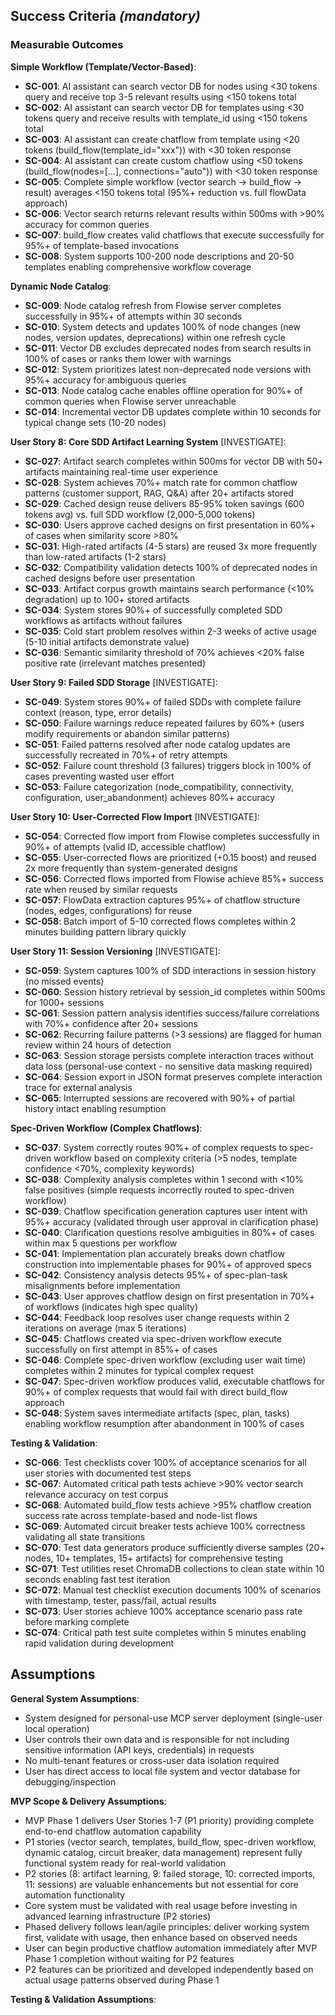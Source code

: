 ## Success Criteria *(mandatory)*

### Measurable Outcomes

**Simple Workflow (Template/Vector-Based)**:
- **SC-001**: AI assistant can search vector DB for nodes using <30 tokens query and receive top 3-5 relevant results using <150 tokens total
- **SC-002**: AI assistant can search vector DB for templates using <30 tokens query and receive results with template_id using <150 tokens total
- **SC-003**: AI assistant can create chatflow from template using <20 tokens (build_flow(template_id="xxx")) with <30 token response
- **SC-004**: AI assistant can create custom chatflow using <50 tokens (build_flow(nodes=[...], connections="auto")) with <30 token response
- **SC-005**: Complete simple workflow (vector search → build_flow → result) averages <150 tokens total (95%+ reduction vs. full flowData approach)
- **SC-006**: Vector search returns relevant results within 500ms with >90% accuracy for common queries
- **SC-007**: build_flow creates valid chatflows that execute successfully for 95%+ of template-based invocations
- **SC-008**: System supports 100-200 node descriptions and 20-50 templates enabling comprehensive workflow coverage

**Dynamic Node Catalog**:
- **SC-009**: Node catalog refresh from Flowise server completes successfully in 95%+ of attempts within 30 seconds
- **SC-010**: System detects and updates 100% of node changes (new nodes, version updates, deprecations) within one refresh cycle
- **SC-011**: Vector DB excludes deprecated nodes from search results in 100% of cases or ranks them lower with warnings
- **SC-012**: System prioritizes latest non-deprecated node versions with 95%+ accuracy for ambiguous queries
- **SC-013**: Node catalog cache enables offline operation for 90%+ of common queries when Flowise server unreachable
- **SC-014**: Incremental vector DB updates complete within 10 seconds for typical change sets (10-20 nodes)

**User Story 8: Core SDD Artifact Learning System** [INVESTIGATE]:
- **SC-027**: Artifact search completes within 500ms for vector DB with 50+ artifacts maintaining real-time user experience
- **SC-028**: System achieves 70%+ match rate for common chatflow patterns (customer support, RAG, Q&A) after 20+ artifacts stored
- **SC-029**: Cached design reuse delivers 85-95% token savings (600 tokens avg) vs. full SDD workflow (2,000-5,000 tokens)
- **SC-030**: Users approve cached designs on first presentation in 60%+ of cases when similarity score >80%
- **SC-031**: High-rated artifacts (4-5 stars) are reused 3x more frequently than low-rated artifacts (1-2 stars)
- **SC-032**: Compatibility validation detects 100% of deprecated nodes in cached designs before user presentation
- **SC-033**: Artifact corpus growth maintains search performance (<10% degradation) up to 100+ stored artifacts
- **SC-034**: System stores 90%+ of successfully completed SDD workflows as artifacts without failures
- **SC-035**: Cold start problem resolves within 2-3 weeks of active usage (5-10 initial artifacts demonstrate value)
- **SC-036**: Semantic similarity threshold of 70% achieves <20% false positive rate (irrelevant matches presented)

**User Story 9: Failed SDD Storage** [INVESTIGATE]:
- **SC-049**: System stores 90%+ of failed SDDs with complete failure context (reason, type, error details)
- **SC-050**: Failure warnings reduce repeated failures by 60%+ (users modify requirements or abandon similar patterns)
- **SC-051**: Failed patterns resolved after node catalog updates are successfully recreated in 70%+ of retry attempts
- **SC-052**: Failure count threshold (3 failures) triggers block in 100% of cases preventing wasted user effort
- **SC-053**: Failure categorization (node_compatibility, connectivity, configuration, user_abandonment) achieves 80%+ accuracy

**User Story 10: User-Corrected Flow Import** [INVESTIGATE]:
- **SC-054**: Corrected flow import from Flowise completes successfully in 90%+ of attempts (valid ID, accessible chatflow)
- **SC-055**: User-corrected flows are prioritized (+0.15 boost) and reused 2x more frequently than system-generated designs
- **SC-056**: Corrected flows imported from Flowise achieve 85%+ success rate when reused by similar requests
- **SC-057**: FlowData extraction captures 95%+ of chatflow structure (nodes, edges, configurations) for reuse
- **SC-058**: Batch import of 5-10 corrected flows completes within 2 minutes building pattern library quickly

**User Story 11: Session Versioning** [INVESTIGATE]:
- **SC-059**: System captures 100% of SDD interactions in session history (no missed events)
- **SC-060**: Session history retrieval by session_id completes within 500ms for 1000+ sessions
- **SC-061**: Session pattern analysis identifies success/failure correlations with 70%+ confidence after 20+ sessions
- **SC-062**: Recurring failure patterns (>3 sessions) are flagged for human review within 24 hours of detection
- **SC-063**: Session storage persists complete interaction traces without data loss (personal-use context - no sensitive data masking required)
- **SC-064**: Session export in JSON format preserves complete interaction trace for external analysis
- **SC-065**: Interrupted sessions are recovered with 90%+ of partial history intact enabling resumption

**Spec-Driven Workflow (Complex Chatflows)**:
- **SC-037**: System correctly routes 90%+ of complex requests to spec-driven workflow based on complexity criteria (>5 nodes, template confidence <70%, complexity keywords)
- **SC-038**: Complexity analysis completes within 1 second with <10% false positives (simple requests incorrectly routed to spec-driven workflow)
- **SC-039**: Chatflow specification generation captures user intent with 95%+ accuracy (validated through user approval in clarification phase)
- **SC-040**: Clarification questions resolve ambiguities in 80%+ of cases within max 5 questions per workflow
- **SC-041**: Implementation plan accurately breaks down chatflow construction into implementable phases for 90%+ of approved specs
- **SC-042**: Consistency analysis detects 95%+ of spec-plan-task misalignments before implementation
- **SC-043**: User approves chatflow design on first presentation in 70%+ of workflows (indicates high spec quality)
- **SC-044**: Feedback loop resolves user change requests within 2 iterations on average (max 5 iterations)
- **SC-045**: Chatflows created via spec-driven workflow execute successfully on first attempt in 85%+ of cases
- **SC-046**: Complete spec-driven workflow (excluding user wait time) completes within 2 minutes for typical complex request
- **SC-047**: Spec-driven workflow produces valid, executable chatflows for 90%+ of complex requests that would fail with direct build_flow approach
- **SC-048**: System saves intermediate artifacts (spec, plan, tasks) enabling workflow resumption after abandonment in 100% of cases

**Testing & Validation**:
- **SC-066**: Test checklists cover 100% of acceptance scenarios for all user stories with documented test steps
- **SC-067**: Automated critical path tests achieve >90% vector search relevance accuracy on test corpus
- **SC-068**: Automated build_flow tests achieve >95% chatflow creation success rate across template-based and node-list flows
- **SC-069**: Automated circuit breaker tests achieve 100% correctness validating all state transitions
- **SC-070**: Test data generators produce sufficiently diverse samples (20+ nodes, 10+ templates, 15+ artifacts) for comprehensive testing
- **SC-071**: Test utilities reset ChromaDB collections to clean state within 10 seconds enabling fast test iteration
- **SC-072**: Manual test checklist execution documents 100% of scenarios with timestamp, tester, pass/fail, actual results
- **SC-073**: User stories achieve 100% acceptance scenario pass rate before marking complete
- **SC-074**: Critical path test suite completes within 5 minutes enabling rapid validation during development

## Assumptions

**General System Assumptions**:
- System designed for personal-use MCP server deployment (single-user local operation)
- User controls their own data and is responsible for not including sensitive information (API keys, credentials) in requests
- No multi-tenant features or cross-user data isolation required
- User has direct access to local file system and vector database for debugging/inspection

**MVP Scope & Delivery Assumptions**:
- MVP Phase 1 delivers User Stories 1-7 (P1 priority) providing complete end-to-end chatflow automation capability
- P1 stories (vector search, templates, build_flow, spec-driven workflow, dynamic catalog, circuit breaker, data management) represent fully functional system ready for real-world validation
- P2 stories (8: artifact learning, 9: failed storage, 10: corrected imports, 11: sessions) are valuable enhancements but not essential for core automation functionality
- Core system must be validated with real usage before investing in advanced learning infrastructure (P2 stories)
- Phased delivery follows lean/agile principles: deliver working system first, validate with usage, then enhance based on observed needs
- User can begin productive chatflow automation immediately after MVP Phase 1 completion without waiting for P2 features
- P2 features can be prioritized and developed independently based on actual usage patterns observed during Phase 1

**Testing & Validation Assumptions**:
